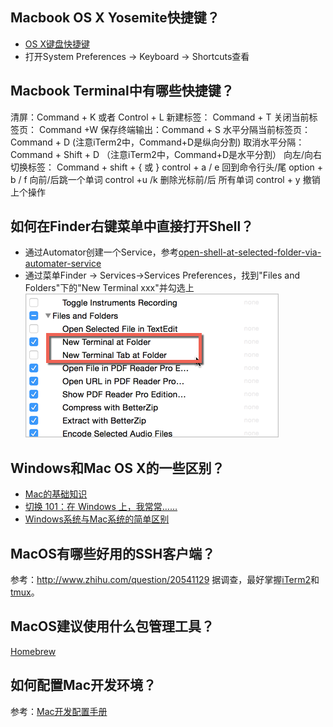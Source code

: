 ## Macbook OS X Yosemite快捷键？

- [OS X键盘快捷键](https://support.apple.com/zh-cn/HT201236)
- 打开System Preferences ->  Keyboard -> Shortcuts查看

## Macbook Terminal中有哪些快捷键？

清屏：Command + K 或者 Control + L
新建标签： Command + T
关闭当前标签页： Command +W
保存终端输出：Command + S
水平分隔当前标签页： Command + D (注意iTerm2中，Command+D是纵向分割)
取消水平分隔： Command + Shift + D （注意iTerm2中，Command+D是水平分割）
向左/向右切换标签： Command + shift + { 或 }
control + a / e    回到命令行头/尾
option + b / f     向前/后跳一个单词
control +u /k    删除光标前/后 所有单词
control + y       撤销上个操作

## 如何在Finder右键菜单中直接打开Shell？
- 通过Automator创建一个Service，参考[open-shell-at-selected-folder-via-automater-service](http://blog.xcodev.com/archives/open-shell-at-selected-folder-via-automater-service/)
- 通过菜单Finder -> Services->Services Preferences，找到"Files and Folders"下的"New Terminal xxx"并勾选上![add-new-terminal-item-in-folder-context-menu](./img/2015/05/add-new-terminal-item-in-folder-context-menu.jpg)

## Windows和Mac OS X的一些区别？

- [Mac的基础知识](http://www.apple.com/cn/support/macbasics/)
- [切换 101：在 Windows 上，我常常……](https://support.apple.com/zh-cn/HT2514)
- [Windows系统与Mac系统的简单区别](http://wiki.blueidea.com/index.php?title=Windows系统与Mac系统的简单区别)

## MacOS有哪些好用的SSH客户端？

参考：http://www.zhihu.com/question/20541129
据调查，最好掌握[iTerm2](https://www.iterm2.com/index.html)和[tmux](http://tmux.sourceforge.net/)。

## MacOS建议使用什么包管理工具？

[Homebrew](http://brew.sh/)

## 如何配置Mac开发环境？

参考：[Mac开发配置手册](https://www.gitbook.com/book/aaaaaashu/mac-dev-setup/details)
